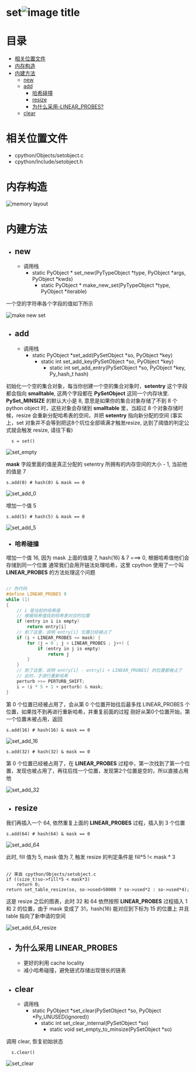 # set![image title](http://www.zpoint.xyz:8080/count/tag.svg?url=github%2FCPython-Internals/set_cn)

# 目录

* [相关位置文件](#相关位置文件)
* [内存构造](#内存构造)
* [内建方法](#内建方法)
	* [new](#new)
	* [add](#add)
		* [哈希碰撞](#哈希碰撞)
		* [resize](#resize)
	    * [为什么采用-LINEAR_PROBES?](#为什么采用-LINEAR_PROBES)
	* [clear](#clear)

# 相关位置文件
* cpython/Objects/setobject.c
* cpython/Include/setobject.h

# 内存构造

![memory layout](https://img-blog.csdnimg.cn/20190312123042232.png?x-oss-process=image/watermark,type_ZmFuZ3poZW5naGVpdGk,shadow_10,text_aHR0cHM6Ly9ibG9nLmNzZG4ubmV0L3FxXzMxNzIwMzI5,size_16,color_FFFFFF,t_70)

# 内建方法

* ## **new**
    * 调用栈
	    * static PyObject * set_new(PyTypeObject *type, PyObject *args, PyObject *kwds)
		    * static PyObject * make_new_set(PyTypeObject *type, PyObject *iterable)

一个空的字符串各个字段的值如下所示

![make new set](https://github.com/zpoint/CPython-Internals/blob/master/BasicObject/set/make_new_set.png)

* ## **add**
    * 调用栈
	    * static PyObject *set_add(PySetObject *so, PyObject *key)
		    * static int set_add_key(PySetObject *so, PyObject *key)
			    * static int set_add_entry(PySetObject *so, PyObject *key, Py_hash_t hash)


初始化一个空的集合对象，每当你创建一个空的集合对象时，**setentry** 这个字段都会指向 **smalltable**, 这两个字段都在 **PySetObject** 这同一个内存块里. **PySet_MINSIZE** 的默认大小是 8, 意思是如果你的集合对象存储了不到 8 个 python object 时，这些对象会存储到 **smalltable** 里，当超过 8 个对象存储时候，resize 会重新分配哈希表的空间，并把 **setentry** 指向新分配的空间
(事实上，set 对象并不会等到把这8个坑位全部填满才触发resize, 达到了阈值的判定公式就会触发 resize, 请往下看)

```python3
  s = set()

```

![set_empty](https://github.com/zpoint/CPython-Internals/blob/master/BasicObject/set/set_empty.png)

**mask** 字段里面的值是真正分配的 setentry 所拥有的内存空间的大小 - 1, 当前他的值是 7

```python3
s.add(0) # hash(0) & mask == 0

```

![set_add_0](https://github.com/zpoint/CPython-Internals/blob/master/BasicObject/set/set_add_0.png)

增加一个值 5

```python3
s.add(5) # hash(5) & mask == 0

```

![set_add_5](https://github.com/zpoint/CPython-Internals/blob/master/BasicObject/set/set_add_5.png)

* ### 哈希碰撞

增加一个值 16, 因为 mask 上面的值是 7, hash(16) & 7 ===> 0, 根据哈希值他们会存储到同一个位置
通常我们会用开链法处理哈希，这里 cpython 使用了一个叫 **LINEAR_PROBES** 的方法处理这个问题

```c

// 伪代码
#define LINEAR_PROBES 9
while (1)
{
    // i 是当前的哈希值
    // 根据哈希值找到哈希表对应的位置
    if (entry in i is empty)
    	return entry[i]
    // 到了这里，说明 entry[i] 位置已经被占了
    if (i + LINEAR_PROBES <= mask) {
        for (j = 0 ; j < LINEAR_PROBES ; j++) {
        	if (entry in j is empty)
            	return j
        }
    }
    // 到了这里，说明 entry[i] - entry[i + LINEAR_PROBES] 的位置都被占了
    // 此时，才进行重新哈希
    perturb >>= PERTURB_SHIFT;
    i = (i * 5 + 1 + perturb) & mask;
}

```

第 0 个位置已经被占用了，会从第 0 个位置开始往后最多找 LINEAR_PROBES 个位置，如果找不到再进行重新哈希，并重复前面的过程
刚好从第0个位置开始，第一个位置未被占用，返回

```python3
s.add(16) # hash(16) & mask == 0

```

![set_add_16](https://github.com/zpoint/CPython-Internals/blob/master/BasicObject/set/set_add_16.png)

```python3
s.add(32) # hash(32) & mask == 0

```

第 0 个位置已经被占用了，在 **LINEAR_PROBES** 过程中，第一次找到了第一个位置，发现也被占用了，再往后找一个位置，发现第2个位置是空的，所以直接占用他

![set_add_32](https://github.com/zpoint/CPython-Internals/blob/master/BasicObject/set/set_add_32.png)

* ## **resize**

我们再插入一个 64, 依然重复上面的 **LINEAR_PROBES** 过程，插入到 3 个位置

```python3
s.add(64) # hash(64) & mask == 0

```

![set_add_64](https://github.com/zpoint/CPython-Internals/blob/master/BasicObject/set/set_add_64.png)

此时, fill 值为 5, mask 值为 7, 触发 resize 的判定条件是 fill*5 !< mask * 3

```python3

// 来自 cpython/Objects/setobject.c
if ((size_t)so->fill*5 < mask*3)
	return 0;
return set_table_resize(so, so->used>50000 ? so->used*2 : so->used*4);

```

这是 resize 之后的图表，此时 32 和 64 依然按照 **LINEAR_PROBES** 过程插入 1 和 2 的位置，由于 mask 变成了 31，hash(16) 能对应到下标为 15 的位置上
并且 table 指向了新申请的空间

![set_add_64_resize](https://github.com/zpoint/CPython-Internals/blob/master/BasicObject/set/set_add_64_resize.png)

* ## **为什么采用 LINEAR_PROBES**
    * 更好的利用 cache locality
    * 减小哈希碰撞，避免链式存储出现很长的链表

* ## **clear**
    * 调用栈
        * static PyObject *set_clear(PySetObject *so, PyObject *Py_UNUSED(ignored))
		    * static int set_clear_internal(PySetObject *so)
				* static void set_empty_to_minsize(PySetObject *so)

调用 clear, 恢复初始状态

```python3
  s.clear()

```

![set_clear](https://github.com/zpoint/CPython-Internals/blob/master/BasicObject/set/set_clear.png)